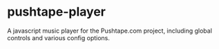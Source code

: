 pushtape-player
===============

A javascript music player for the Pushtape.com project, including global controls and various config options. 
